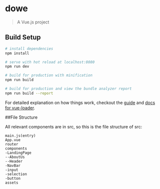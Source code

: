 # dowe

> A Vue.js project

## Build Setup

``` bash
# install dependencies
npm install

# serve with hot reload at localhost:8080
npm run dev

# build for production with minification
npm run build

# build for production and view the bundle analyzer report
npm run build --report
```

For detailed explanation on how things work, checkout the [guide](http://vuejs-templates.github.io/webpack/) and [docs for vue-loader](http://vuejs.github.io/vue-loader).

##File Structure

All relevant components are in src, so this is the file structure of src:
```
main.js(entry)
App.vue
router
components
-LandingPage
--AboutUs
--Header
-NavBar
-input
-selection
-button
assets
```
